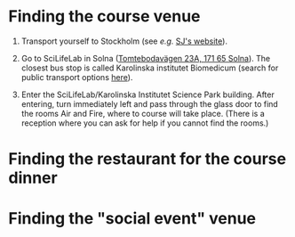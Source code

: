 # Finding the course venue

1. Transport yourself to Stockholm (see *e.g.* [SJ's
   website](https://www.sj.se/#/)).

2. Go to SciLifeLab in Solna ([Tomtebodavägen 23A, 171 65
   Solna](https://goo.gl/maps/YhWgJPt44qfTe1ad9)). The closest bus stop is
   called Karolinska institutet Biomedicum (search for public transport options
   [here](https://sl.se/)).

3. Enter the SciLifeLab/Karolinska Institutet Science Park building. After
   entering, turn immediately left and pass through the glass door to find the
   rooms Air and Fire, where to course will take place. (There is a reception
   where you can ask for help if you cannot find the rooms.)

# Finding the restaurant for the course dinner


# Finding the "social event" venue

